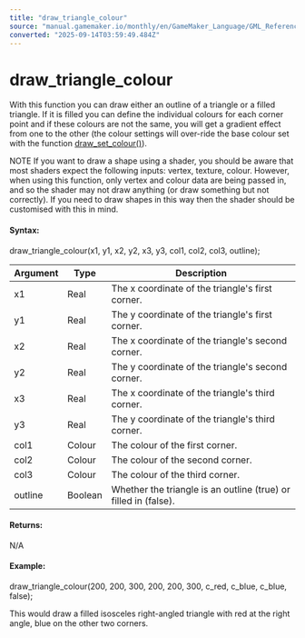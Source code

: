 ```yaml
---
title: "draw_triangle_colour"
source: "manual.gamemaker.io/monthly/en/GameMaker_Language/GML_Reference/Drawing/Basic_Forms/draw_triangle_colour.htm"
converted: "2025-09-14T03:59:49.484Z"
---
```


# draw\_triangle\_colour

With this function you can draw either an outline of a triangle or a filled triangle. If it is filled you can define the individual colours for each corner point and if these colours are not the same, you will get a gradient effect from one to the other (the colour settings will over-ride the base colour set with the function [draw\_set\_colour()](../Colour_And_Alpha/draw_set_colour.md)).

NOTE If you want to draw a shape using a shader, you should be aware that most shaders expect the following inputs: vertex, texture, colour. However, when using this function, only vertex and colour data are being passed in, and so the shader may not draw anything (or draw something but not correctly). If you need to draw shapes in this way then the shader should be customised with this in mind.

#### Syntax:

draw\_triangle\_colour(x1, y1, x2, y2, x3, y3, col1, col2, col3, outline);

| Argument | Type | Description |
| --- | --- | --- |
| x1 | Real | The x coordinate of the triangle's first corner. |
| y1 | Real | The y coordinate of the triangle's first corner. |
| x2 | Real | The x coordinate of the triangle's second corner. |
| y2 | Real | The y coordinate of the triangle's second corner. |
| x3 | Real | The x coordinate of the triangle's third corner. |
| y3 | Real | The y coordinate of the triangle's third corner. |
| col1 | Colour | The colour of the first corner. |
| col2 | Colour | The colour of the second corner. |
| col3 | Colour | The colour of the third corner. |
| outline | Boolean | Whether the triangle is an outline (true) or filled in (false). |

#### Returns:

N/A

#### Example:

draw\_triangle\_colour(200, 200, 300, 200, 200, 300, c\_red, c\_blue, c\_blue, false);

This would draw a filled isosceles right-angled triangle with red at the right angle, blue on the other two corners.